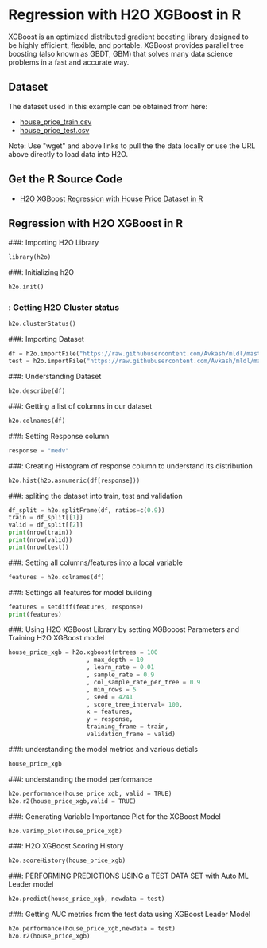 # Regression with H2O XGBoost in R #

XGBoost is an optimized distributed gradient boosting library designed to be highly efficient, flexible, and portable. XGBoost provides parallel tree boosting (also known as GBDT, GBM) that solves many data science problems in a fast and accurate way.

## Dataset ##
The dataset used in this example can be obtained from here:
 - [house_price_train.csv](https://raw.githubusercontent.com/Avkash/mldl/master/data/house_price_train.csv)
 - [house_price_test.csv](https://raw.githubusercontent.com/Avkash/mldl/master/data/house_price_test.csv)

Note: Use "wget" and above links to pull the the data locally or use the URL above directly to load data into H2O.
  
## Get the R Source Code ##
  - [H2O XGBoost Regression with House Price Dataset in R ](https://github.com/Avkash/mldl/blob/master/code/scala/H2O_AutoML_Titanic.scala)
  
## Regression with H2O XGBoost in R ##

###: Importing H2O Library
```python
library(h2o)
```

###: Initializing h2O
```python
h2o.init()
```

### : Getting H2O Cluster status
```python
h2o.clusterStatus()
```

###: Importing Dataset
```python
df = h2o.importFile("https://raw.githubusercontent.com/Avkash/mldl/master/data/house_price_train.csv")
test = h2o.importFile("https://raw.githubusercontent.com/Avkash/mldl/master/data/house_price_test.csv")
```

###: Understanding Dataset
```python
h2o.describe(df)
```

###: Getting a list of columns in our dataset
```python
h2o.colnames(df)
```

###: Setting Response column
```python
response = "medv"
```

###: Creating Histogram of response column to understand its distribution
```python
h2o.hist(h2o.asnumeric(df[response]))
```

###: spliting the dataset into train, test and validation  
```python
df_split = h2o.splitFrame(df, ratios=c(0.9))
train = df_split[[1]]
valid = df_split[[2]]
print(nrow(train))
print(nrow(valid))
print(nrow(test))
```

###: Setting all columns/features into a local variable
```python
features = h2o.colnames(df)
```

###: Settings all features for model building
```python
features = setdiff(features, response)
print(features)
```

###: Using H2O XGBoost Library by setting XGBooost Parameters and Training H2O XGBoost model 
```python
house_price_xgb = h2o.xgboost(ntrees = 100
                      , max_depth = 10
                      , learn_rate = 0.01
                      , sample_rate = 0.9
                      , col_sample_rate_per_tree = 0.9
                      , min_rows = 5
                      , seed = 4241
                      , score_tree_interval= 100,
                      x = features, 
                      y = response, 
                      training_frame = train, 
                      validation_frame = valid)
```

###: understanding the model metrics and various detials
```python
house_price_xgb
```


###: understanding the model performance
```python
h2o.performance(house_price_xgb, valid = TRUE)
h2o.r2(house_price_xgb,valid = TRUE)
```

###: Generating Variable Importance Plot for the XGBoost Model
```python
h2o.varimp_plot(house_price_xgb)
```

###:  H2O XGBoost Scoring History
```python
h2o.scoreHistory(house_price_xgb)
```

###: PERFORMING PREDICTIONS USING a TEST DATA SET with Auto ML Leader model
```python
h2o.predict(house_price_xgb, newdata = test)
```

###: Getting AUC metrics from the test data using XGBoost Leader Model
```python
h2o.performance(house_price_xgb,newdata = test)
h2o.r2(house_price_xgb)
```

